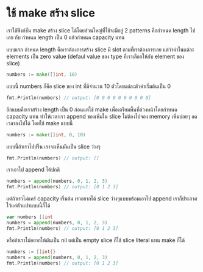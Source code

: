 # ใช้ make สร้าง slice

เราใช้ฟังก์ชัน make สร้าง slice ได้โดยส่วนใหญ่ที่ใช้จะมีอยู่ 2 patterns คือกำหนด length ไปเลย กับ กำหนด length เป็น 0 แล้วกำหนด capacity แทน

แบบแรก กำหนด length คือเราต้องการสร้าง slice มี slot ตามที่เราต้องการเลย แต่ว่าค่าในแต่ละ elements เป็น zero value (defaul value ของ type ที่เราเลือกให้กับ element ของ slice)

```go
numbers := make([]int, 10)
```

แบบนี้ numbers ก็คือ slice ของ int ที่มีจำนวน 10 ตัวโดยแต่ละตัวค่าเริ่มต้นเป็น 0

```go
fmt.Println(numbers) // output: [0 0 0 0 0 0 0 0 0 0]
```

อีกแบบคือเราสร้าง length เป็น 0 ก่อนแต่ใช้ make เพื่อเตรียมพื้นที่ล่วงหน้าโดยกำหนด capacity แทน ทำให้เวลาเรา append ของเพิ่มใน slice ไม่ต้องไปจอง memory เพิ่มบ่อยๆ ลดเวลาลงไปได้ โดยใช้ make แบบนี้

```go
numbers := make([]int, 0, 10)
```

แบบนี้ถ้าเราไปปริ้น เราจะเห็นมันเป็น slice ว่างๆ
```go
fmt.Println(numbers) // output: []
```

เราเอาไป append ได้ปกติ
```go
numbers = append(numbers, 0, 1, 2, 3)
fmt.Println(numbers) // output: [0 1 2 3]
```


แต่ถ้าเราไม่แคร์ capacity เริ่มต้น เราอยากได้ slice ว่างๆแบบพร้อมเอาไป append เราก็ประกาศไว้แค่ตัวแปรแบบนี้ก็ได้

```go
var numbers []int
numbers = append(numbers, 0, 1, 2, 3)
fmt.Println(numbers) // output: [0 1 2 3]
```

หรือถ้าเราไม่อยากให้มันเป็น nil แต่เป็น empty slice ก็ใช้ slice literal แทน make ก็ได้
```go
numbers := []int{}
numbers = append(numbers, 0, 1, 2, 3)
fmt.Println(numbers) // output: [0 1 2 3]
```
